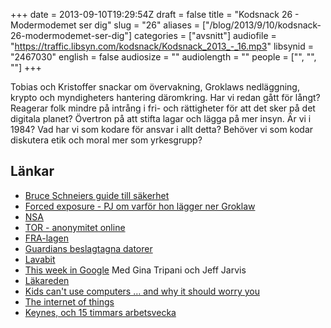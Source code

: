 +++
date = 2013-09-10T19:29:54Z
draft = false
title = "Kodsnack 26 - Modermodemet ser dig"
slug = "26"
aliases = ["/blog/2013/9/10/kodsnack-26-modermodemet-ser-dig"]
categories = ["avsnitt"]
audiofile = "https://traffic.libsyn.com/kodsnack/Kodsnack_2013_-_16.mp3"
libsynid = "2467030"
english = false
audiosize = ""
audiolength = ""
people = ["", "", ""]
+++

Tobias och Kristoffer snackar om övervakning, Groklaws nedläggning, krypto och myndigheters hantering däromkring. Har vi redan gått för långt? Reagerar folk mindre på intrång i fri- och rättigheter för att det sker på det digitala planet? Övertron på att stifta lagar och lägga på mer insyn. Är vi i 1984? Vad har vi som kodare för ansvar i allt detta? Behöver vi som kodar diskutera etik och moral mer som yrkesgrupp?

## Länkar ##

* [Bruce Schneiers guide till säkerhet](http://www.theguardian.com/world/2013/sep/05/nsa-how-to-remain-secure-surveillance)
* [Forced exposure - PJ om varför hon lägger ner Groklaw](http://www.groklaw.net/article.php?story=20130818120421175)
* [NSA](http://www.nsa.gov)
* [TOR - anonymitet online](https://www.torproject.org)
* [FRA-lagen](http://sv.wikipedia.org/wiki/FRA-lagen)
* [Guardians beslagtagna datorer](http://www.svd.se/nyheter/utrikes/nordiska-tidningar-stottar-guardian_8452912.svd)
* [Lavabit](https://lavabit.com/)
* [This week in Google](http://twit.tv/twig) Med Gina Tripani och Jeff Jarvis
* [Läkareden](https://sv.wikipedia.org/wiki/Hippokrates_ed)
* [Kids can't use computers … and why it should worry you](http://coding2learn.org/blog/2013/07/29/kids-cant-use-computers/)
* [The internet of things](http://www.wired.com/opinion/2013/01/securing-the-internet-of-things/)
* [Keynes, och 15 timmars arbetsvecka](http://www.theguardian.com/business/2008/sep/01/economics)
